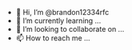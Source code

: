 - 👋 Hi, I’m @brandon12334rfc
- 🌱 I’m currently learning ...
- 💞️ I’m looking to collaborate on ...
- 📫 How to reach me ...

<!---
brandon12334rfc/brandon12334rfc is a ✨ special ✨ repository because its `README.md` (this file) appears on your GitHub profile.
You can click the Preview link to take a look at your changes.
--->
